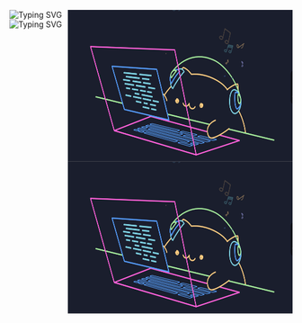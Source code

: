 <div align="center">
  <img align="right" height="270" width="400" alt="GIF" src="https://github.com/SophieNguyen113/SophieNguyen113/blob/main/Sophie%20Nguyen%20-%20CatCat.gif">
  <img align="right" height="270" width="400" alt="GIF" src="https://github.com/SophieNguyen113/SophieNguyen113/blob/main/Sophie%20Nguyen%20-%20CatCat.gif">
  
  <p align="left">
    <img src="https://readme-typing-svg.herokuapp.com?duration=6500&color=fff&background=0000000&width=500&height=120&lines=++SundaneseXploiter!" alt="Typing SVG">
    <img src="https://readme-typing-svg.herokuapp.com?duration=6500&color=fff&background=0000000&width=500&height=120&lines=++Pasundan+Earth+was+born+when+God+smiled!" alt="Typing SVG">
  </p>
